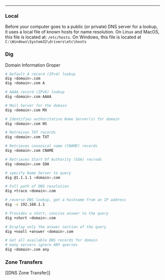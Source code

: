 -- -
### Local
Before your computer goes to a public (or private) DNS server for a lookup, it uses a local file of known hosts for name resolution. On Linux and MacOS, this file is located at: `/etc/hosts`. On Windows, this file is located at `C:\Windows\System32\drivers\etc\hosts`
### Dig
Domain Information Groper
```bash
# Default A record (IPv4) lookup
dig <domain>.com
dig <domain>.com A

# AAAA record (IPv6) lookup
dig <domain>.com AAAA

# Mail Server for the domain
dig <domain>.com MX

# Identifies authoritative Name Server(s) for domain
dig <domain>.com NS

# Retreives TXT records
dig <domain>.com TXT

# Retrieves canonical name (CNAME) records
dig <domain>.com CNAME

# Retrieves Start Of Authority (SOA) recrods
dig <domain>.com SOA

# specify Name Server to query
dig @1.1.1.1 <domain>.com

# Full path of DNS resolution
dig +trace <domain>.com

# reverse DNS lookup, get a hostname from an IP address
dig -x 192.168.1.1

# Provides a short, concise answer to the query
dig +short <domain>.com

# Display only the answer section of the query
dig +noall +answer <domain>.com

# Get all available DNS records for domain
# many servers ignore ANY queries 
dig <domain>.com any
```
### Zone Transfers
[[DNS Zone Transfer]]